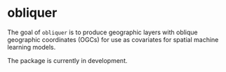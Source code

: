
<!-- README.md is generated from README.Rmd. Please edit that file -->

# obliquer

<!-- badges: start -->
<!-- badges: end -->

The goal of `obliquer` is to produce geographic layers with oblique
geographic coordinates (OGCs) for use as covariates for spatial machine
learning models.

The package is currently in development.
